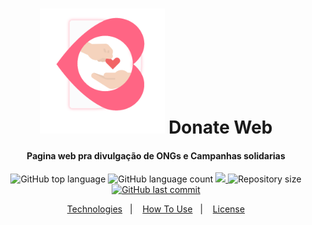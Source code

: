 <h1 align="center">
    <img width="200" alt="Donate" src="screenshots/donateLogo.png" />
    Donate Web
</h1>

<h4 align="center">
  Pagina web pra divulgação de ONGs e Campanhas solidarias
</h4>

<p align="center">
  <img alt="GitHub top language" src="https://img.shields.io/github/languages/top/fdAssis/Donate-Web">

  <img alt="GitHub language count" src="https://img.shields.io/github/languages/count/fdAssis/Donate-Web">

  <a href="https://www.codacy.com/manual/fdAssis/Donate-Web?utm_source=github.com&amp;utm_medium=referral&amp;utm_content=fdAssis/Donate-Web&amp;utm_campaign=Badge_Grade">
    <img src="https://app.codacy.com/project/badge/Grade/c87dd8c3a0d54dd5b502f5b0b97b0323"/>
  </a>

  <img alt="Repository size" src="https://img.shields.io/github/repo-size/fdAssis/Donate-Web.svg">
  <a href="https://github.com/fdAssis/Donate-web/commits/master">
    <img alt="GitHub last commit" src="https://img.shields.io/github/last-commit/fdAssis/Donate-Web">

</p>

<p align="center">
  <a href="#rocket-technologies">Technologies</a>&nbsp;&nbsp;&nbsp;|&nbsp;&nbsp;&nbsp;
  <a href="#information_source-how-to-use">How To Use</a>&nbsp;&nbsp;&nbsp;|&nbsp;&nbsp;&nbsp;
  <a href="#memo-license">License</a>
</p>
